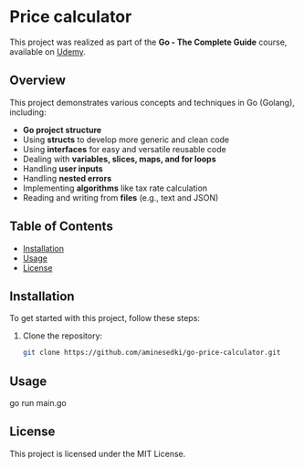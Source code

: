 # Price calculator

This project was realized as part of the **Go - The Complete Guide** course, available on [Udemy](https://www.udemy.com/share/109Zo23@Pm2gCfeLIHr3PyX5RaFy1dxKKXJ1tHkB37iJVqkjD3lUHK9phvJfiU7WT9L3VQCl/).

## Overview

This project demonstrates various concepts and techniques in Go (Golang), including:

- **Go project structure**
- Using **structs** to develop more generic and clean code
- Using **interfaces** for easy and versatile reusable code
- Dealing with **variables, slices, maps, and for loops**
- Handling **user inputs**
- Handling **nested errors**
- Implementing **algorithms** like tax rate calculation
- Reading and writing from **files** (e.g., text and JSON)

## Table of Contents

- [Installation](#installation)
- [Usage](#usage)
- [License](#license)

## Installation

To get started with this project, follow these steps:

1. Clone the repository:
   ```bash
   git clone https://github.com/aminesedki/go-price-calculator.git

## Usage
go run main.go

## License
This project is licensed under the MIT License.